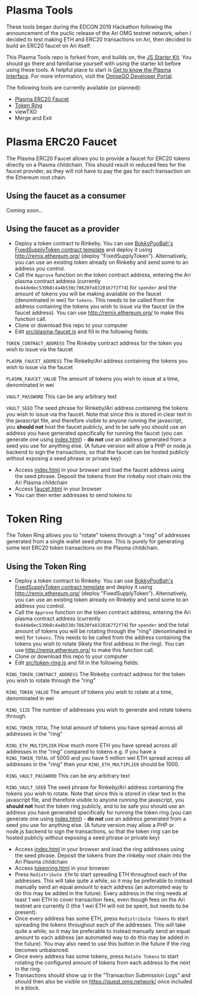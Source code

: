# Plasma Tools

These tools began during the EDCON 2019 Hackathon following the announcement of the puclic release of the Ari OMG testnet network, when I decided to test making ETH and ERC20 transactions on Ari, then decided to build an ERC20 faucet on Ari itself.

This Plasma Tools repo is forked from, and builds on, the [JS Starter Kit](https://github.com/omisego/js-starter-kit). You should go there and familiarise yourself with using the starter kit before using these tools. A helpful place to start is [Get to know the Plasma Interface](https://github.com/omisego/dev-portal/blob/master/guides/plasma_interface_from_browser.md). For more information, visit the [OmiseGO Developer Portal](https://developer.omisego.co/).

The following tools are currently available (or planned):

* [Plasma ERC20 Faucet](#plasma-erc20-faucet)
* [Token Ring](#token-ring)
* viewTXO
* Merge and Exit

# Plasma ERC20 Faucet

The Plasma ERC20 Faucet allows you to provide a faucet for ERC20 tokens directly on a Plasma childchain. This should result in reduced fees for the faucet provider, as they will not have to pay the gas for each transaction on the Ethereum root chain.

## Using the faucet as a consumer

Coming soon...

## Using the faucet as a provider

* Deploy a token contract to Rinkeby. You can use [BokkyPooBah's FixedSupplyToken contract template](https://github.com/bokkypoobah/Tokens/blob/master/contracts/FixedSupplyToken.sol) and deploy it using http://remix.ethereum.org/ (deploy "FixedSupplyToken"). Alternatively, you can use an existing token already on Rinkeby and send some to an address you control.
* Call the `Approve` function on the token contract address, entering the Ari plasma contract address (currently `0x44de0ec539b8c4a4b530c78620fe8320167f2f74`) for `spender` and the amount of tokens you will be making available on the faucet (denominated in wei) for `tokens`. This needs to be called from the address containing the tokens you wish to issue via the faucet (ie the faucet address). You can use http://remix.ethereum.org/ to make this function call.
* Clone or download this repo to your computer
* Edit [src/plasma-faucet.js](src/plasma-faucet.js) and fill in the following fields:

`TOKEN_CONTRACT_ADDRESS` The Rinkeby contract address for the token you wish to issue via the faucet

`PLASMA_FAUCET_ADDRESS` The Rinkeby/Ari address containing the tokens you wish to issue via the faucet

`PLASMA_FAUCET_VALUE` The amount of tokens you wish to issue at a time, denominated in wei

`VAULT_PASSWORD` This can be any arbitrary text

`VAULT_SEED` The seed phrase for Rinkeby/Ari address containing the tokens you wish to issue via the faucet. Note that since this is stored in clear text in the javascript file, and therefore visible to anyone running the javascript, you **should not** host the faucet publicly, and to be safe you should use an address you have generated specifically for running the faucet (you can generate one using [index.html](index.html)) - **do not** use an address generated from a seed you use for anything else. (A future version will allow a PHP or node.js backend to sign the transactions, so that the faucet can be hosted publicly without exposing a seed phrase or private key)

* Access [index.html](index.html) in your browser and load the faucet address using the seed phrase. Deposit the tokens from the rinkeby root chain into the Ari Plasma childchain
* Access [faucet.html](faucet.html) in your browser
* You can then enter addresses to send tokens to

# Token Ring

The Token Ring allows you to "rotate" tokens through a "ring" of addresses generated from a single wallet seed phrase. This is purely for generating some test ERC20 token transactions on the Plasma childchain.

## Using the Token Ring

* Deploy a token contract to Rinkeby. You can use [BokkyPooBah's FixedSupplyToken contract template](https://github.com/bokkypoobah/Tokens/blob/master/contracts/FixedSupplyToken.sol) and deploy it using http://remix.ethereum.org/ (deploy "FixedSupplyToken"). Alternatively, you can use an existing token already on Rinkeby and send some to an address you control.
* Call the `Approve` function on the token contract address, entering the Ari plasma contract address (currently `0x44de0ec539b8c4a4b530c78620fe8320167f2f74`) for `spender` and the total amount of tokens you will be rotating through the "ring" (denominated in wei) for `tokens`. This needs to be called from the address containing the tokens you wish to rotate (likely the first address in the ring). You can use http://remix.ethereum.org/ to make this function call.
* Clone or download this repo to your computer
* Edit [src/token-ring.js](src/token-ring.js) and fill in the following fields:

`RING_TOKEN_CONTRACT_ADDRESS` The Rinkeby contract address for the token you wish to rotate through the "ring"

`RING_TOKEN_VALUE` The amount of tokens you wish to rotate at a time, denominated in wei

`RING_SIZE` The number of addresses you wish to generate and rotate tokens through.

`RING_TOKEN_TOTAL` The total amount of tokens you have spread across all addresses in the "ring"

`RING_ETH_MULTIPLIER` How much more ETH you have spread across all addresses in the "ring" compared to tokens e.g. if you have a `RING_TOKEN_TOTAL` of 5000 and you have 5 million wei ETH spread across all addresses in the "ring" then your `RING_ETH_MULTIPLIER` should be 1000.

`RING_VAULT_PASSWORD` This can be any arbitrary text

`RING_VAULT_SEED` The seed phrase for Rinkeby/Ari address containing the tokens you wish to rotate. Note that since this is stored in clear text in the javascript file, and therefore visible to anyone running the javascript, you **should not** host the token ring publicly, and to be safe you should use an address you have generated specifically for running the token ring (you can generate one using [index.html](index.html)) - **do not** use an address generated from a seed you use for anything else. (A future version may allow a PHP or node.js backend to sign the transactions, so that the token ring can be hosted publicly without exposing a seed phrase or private key)

* Access [index.html](index.html) in your browser and load the ring addresses using the seed phrase. Deposit the tokens from the rinkeby root chain into the Ari Plasma childchain
* Access [tokenring.html](tokenring.html) in your browser
* Press `Redistribute ETH` to start spreading ETH throughout each of the addresses. This will take quite a while, so it may be preferable to instead manually send an equal amount to each address (an automated way to do this may be added in the future). Every address in the ring needs at least 1 wei ETH to cover transaction fees, even though fees on the Ari testnet are currently 0 (the 1 wei ETH will not be spent, but needs to be present).
* Once every address has some ETH, press `Redistribute Tokens` to start spreading the tokens throughout each of the addresses. This will take quite a while, so it may be preferable to instead manually send an equal amount to each address (an automated way to do this may be added in the future). You may also need to use this button in the future if the ring becomes unbalanced.
* Once every address has some tokens, press `Rotate Tokens` to start rotating the configured amount of tokens from each address to the next in the ring.
* Transactions should show up in the "Transaction Submission Logs" and should then also be visible on https://quest.omg.network/ once included in a block.
